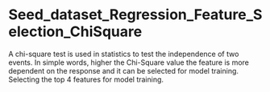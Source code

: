 # Seed_dataset_Regression_Feature_Selection_ChiSquare

A chi-square test is used in statistics to test the independence of two events. In simple words, higher the Chi-Square value the feature is more dependent on the response and it can be selected for model training. Selecting the top 4 features for model training.

